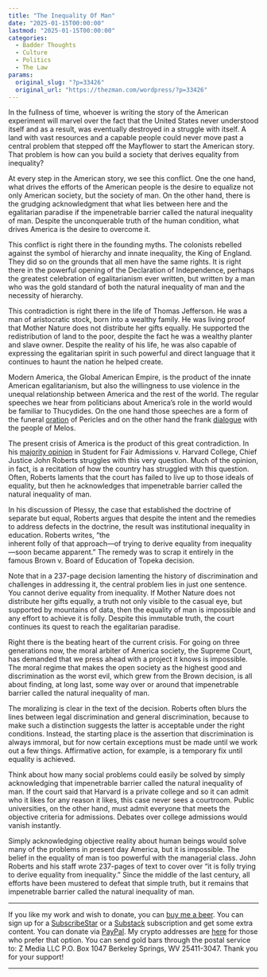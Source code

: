 ```yaml
---
title: "The Inequality Of Man"
date: "2025-01-15T00:00:00"
lastmod: "2025-01-15T00:00:00"
categories:
  - Badder Thoughts
  - Culture
  - Politics
  - The Law
params:
  original_slug: "?p=33426"
  original_url: "https://thezman.com/wordpress/?p=33426"
---
```


In the fullness of time, whoever is writing the story of the American
experiment will marvel over the fact that the United States never
understood itself and as a result, was eventually destroyed in a
struggle with itself. A land with vast resources and a capable people
could never move past a central problem that stepped off the Mayflower
to start the American story. That problem is how can you build a society
that derives equality from inequality?

At every step in the American story, we see this conflict. One the one
hand, what drives the efforts of the American people is the desire to
equalize not only American society, but the society of man. On the other
hand, there is the grudging acknowledgment that what lies between here
and the egalitarian paradise if the impenetrable barrier called the
natural inequality of man. Despite the unconquerable truth of the human
condition, what drives America is the desire to overcome it.

This conflict is right there in the founding myths. The colonists
rebelled against the symbol of hierarchy and innate inequality, the King
of England. They did so on the grounds that all men have the same
rights. It is right there in the powerful opening of the Declaration of
Independence, perhaps the greatest celebration of egalitarianism ever
written, but written by a man who was the gold standard of both the
natural inequality of man and the necessity of hierarchy.

This contradiction is right there in the life of Thomas Jefferson. He
was a man of aristocratic stock, born into a wealthy family. He was
living proof that Mother Nature does not distribute her gifts equally.
He supported the redistribution of land to the poor, despite the fact he
was a wealthy planter and slave owner. Despite the reality of his life,
he was also capable of expressing the egalitarian spirit in such
powerful and direct language that it continues to haunt the nation he
helped create.

Modern America, the Global American Empire, is the product of the innate
American egalitarianism, but also the willingness to use violence in the
unequal relationship between America and the rest of the world. The
regular speeches we hear from politicians about America’s role in the
world would be familiar to Thucydides. On the one hand those speeches
are a form of the funeral
<a href="http://hrlibrary.umn.edu/education/thucydides.html"
rel="noopener" target="_blank">oration</a> of Pericles and on the other
hand the frank <a
href="http://academics.wellesley.edu/ClassicalStudies/CLCV102/Thucydides--MelianDialogue.html"
rel="noopener" target="_blank">dialogue</a> with the people of Melos.

The present crisis of America is the product of this great
contradiction. In his
<a href="https://www.supremecourt.gov/opinions/22pdf/20-1199_hgdj.pdf"
rel="noopener" target="_blank">majority opinion</a> in Student for Fair
Admissions v. Harvard College, Chief Justice John Roberts struggles with
this very question. Much of the opinion, in fact, is a recitation of how
the country has struggled with this question. Often, Roberts laments
that the court has failed to live up to those ideals of equality, but
then he acknowledges that impenetrable barrier called the natural
inequality of man.

In his discussion of Plessy, the case that established the doctrine of
separate but equal, Roberts argues that despite the intent and the
remedies to address defects in the doctrine, the result was
institutional inequality in education. Roberts writes, “the  
inherent folly of that approach—of trying to derive equality from
inequality—soon became apparent.” The remedy was to scrap it entirely in
the famous Brown v. Board of Education of Topeka decision.

Note that in a 237-page decision lamenting the history of discrimination
and challenges in addressing it, the central problem lies in just one
sentence. You cannot derive equality from inequality. If Mother Nature
does not distribute her gifts equally, a truth not only visible to the
casual eye, but supported by mountains of data, then the equality of man
is impossible and any effort to achieve it is folly. Despite this
immutable truth, the court continues its quest to reach the egalitarian
paradise.

Right there is the beating heart of the current crisis. For going on
three generations now, the moral arbiter of America society, the Supreme
Court, has demanded that we press ahead with a project it knows is
impossible. The moral regime that makes the open society as the highest
good and discrimination as the worst evil, which grew from the Brown
decision, is all about finding, at long last, some way over or around
that impenetrable barrier called the natural inequality of man.

The moralizing is clear in the text of the decision. Roberts often blurs
the lines between legal discrimination and general discrimination,
because to make such a distinction suggests the latter is acceptable
under the right conditions. Instead, the starting place is the assertion
that discrimination is always immoral, but for now certain exceptions
must be made until we work out a few things. Affirmative action, for
example, is a temporary fix until equality is achieved.

Think about how many social problems could easily be solved by simply
acknowledging that impenetrable barrier called the natural inequality of
man. If the court said that Harvard is a private college and so it can
admit who it likes for any reason it likes, this case never sees a
courtroom. Public universities, on the other hand, must admit everyone
that meets the objective criteria for admissions. Debates over college
admissions would vanish instantly.

Simply acknowledging objective reality about human beings would solve
many of the problems in present day America, but it is impossible. The
belief in the equality of man is too powerful with the managerial class.
John Roberts and his staff wrote 237-pages of text to cover over “it is
folly trying to derive equality from inequality.” Since the middle of
the last century, all efforts have been mustered to defeat that simple
truth, but it remains that impenetrable barrier called the natural
inequality of man.

------------------------------------------------------------------------

If you like my work and wish to donate, you can
<a href="https://www.buymeacoffee.com/mujolulu" rel="noopener"
target="_blank">buy me a beer</a>. You can sign up for a
<a href="https://www.subscribestar.com/the-z-blog" rel="noopener"
target="_blank">SubscribeStar</a> or a
<a href="https://thedissident.substack.com/" rel="noopener"
target="_blank">Substack</a> subscription and get some extra content.
You can donate via <a
href="https://www.paypal.com/donate/?cmd=_s-xclick&amp;hosted_button_id=UDAS2Q8JYA6CN&amp;source=url"
rel="noopener" target="_blank">PayPal</a>. My crypto addresses are
<a href="https://thezman.com/wordpress/?page_id=22713" rel="noopener"
target="_blank">here</a> for those who prefer that option. You can send
gold bars through the postal service to: Z Media LLC P.O. Box 1047
Berkeley Springs, WV 25411-3047. Thank you for your support!

------------------------------------------------------------------------
